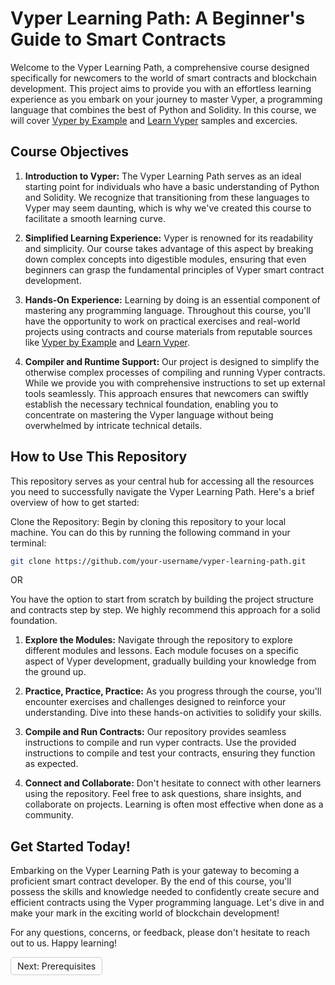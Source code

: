 # Vyper Learning Path: A Beginner's Guide to Smart Contracts

Welcome to the Vyper Learning Path, a comprehensive course designed specifically for newcomers to the world of smart contracts and blockchain development. This project aims to provide you with an effortless learning experience as you embark on your journey to master Vyper, a programming language that combines the best of Python and Solidity. In this course, we will cover [Vyper by Example](https://vyper-by-example.org/) and [Learn Vyper](https://learn.vyperlang.org/) samples and excercies.

## Course Objectives

1. **Introduction to Vyper:** The Vyper Learning Path serves as an ideal starting point for individuals who have a basic understanding of Python and Solidity. We recognize that transitioning from these languages to Vyper may seem daunting, which is why we've created this course to facilitate a smooth learning curve.

2. **Simplified Learning Experience:** Vyper is renowned for its readability and simplicity. Our course takes advantage of this aspect by breaking down complex concepts into digestible modules, ensuring that even beginners can grasp the fundamental principles of Vyper smart contract development.

3. **Hands-On Experience:** Learning by doing is an essential component of mastering any programming language. Throughout this course, you'll have the opportunity to work on practical exercises and real-world projects using contracts and course materials from reputable sources like [Vyper by Example](https://vyper-by-example.org/) and [Learn Vyper](https://learn.vyperlang.org/).

4. **Compiler and Runtime Support:** Our project is designed to simplify the otherwise complex processes of compiling and running Vyper contracts. While we provide you with comprehensive instructions to set up external tools seamlessly. This approach ensures that newcomers can swiftly establish the necessary technical foundation, enabling you to concentrate on mastering the Vyper language without being overwhelmed by intricate technical details.

## How to Use This Repository

This repository serves as your central hub for accessing all the resources you need to successfully navigate the Vyper Learning Path. Here's a brief overview of how to get started:

Clone the Repository: Begin by cloning this repository to your local machine. You can do this by running the following command in your terminal:

```bash 
git clone https://github.com/your-username/vyper-learning-path.git
```

OR

You have the option to start from scratch by building the project structure and contracts step by step. We highly recommend this approach for a solid foundation.

1. **Explore the Modules:** Navigate through the repository to explore different modules and lessons. Each module focuses on a specific aspect of Vyper development, gradually building your knowledge from the ground up.

2. **Practice, Practice, Practice:** As you progress through the course, you'll encounter exercises and challenges designed to reinforce your understanding. Dive into these hands-on activities to solidify your skills.

3. **Compile and Run Contracts:** Our repository provides seamless instructions to compile and run vyper contracts. Use the provided instructions to compile and test your contracts, ensuring they function as expected.

4. **Connect and Collaborate:** Don't hesitate to connect with other learners using the repository. Feel free to ask questions, share insights, and collaborate on projects. Learning is often most effective when done as a community.

## Get Started Today!

Embarking on the Vyper Learning Path is your gateway to becoming a proficient smart contract developer. By the end of this course, you'll possess the skills and knowledge needed to confidently create secure and efficient contracts using the Vyper programming language. Let's dive in and make your mark in the exciting world of blockchain development!

For any questions, concerns, or feedback, please don't hesitate to reach out to us. Happy learning!

<!-- [Next: Getting Started with Vyper - Prerequisites](Prerequisites.md) -->

<div style="display: flex; justify-content: space-between;">
    <a style="text-decoration: none; padding: 5px 10px; border: 1px solid #ccc; border-radius: 5px;" href="Prerequisites.md">Next: Prerequisites</a>
</div>
